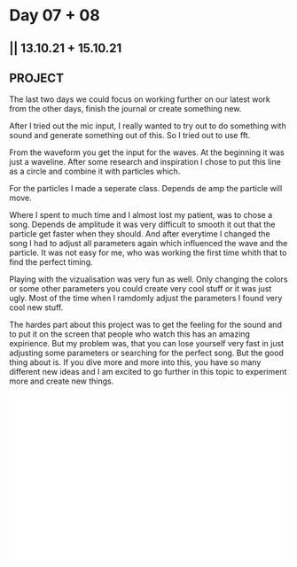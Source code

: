 # Day 07 + 08

## || 13.10.21 + 15.10.21

## PROJECT

The last two days we could focus on working further on our latest work from the other days, finish the journal or create something new.

After I tried out the mic input, I really wanted to try out to do something with sound and generate something out of this. So I tried out to use fft.

From the waveform you get the input for the waves. At the beginning it was just a waveline. After some research and inspiration I chose to put this line as a circle and combine it with particles which.

For the particles I made a seperate class. Depends de amp the particle will move.

Where I spent to much time and I almost lost my patient, was to chose a song. Depends de amplitude it was very difficult to smooth it out that the particle get faster when they should. And after everytime I changed the song I had to adjust all parameters again which influenced the wave and the particle. It was not easy for me, who was working the first time whith that to find the perfect timing.

Playing with the vizualisation was very fun as well. Only changing the colors or some other parameters you could create very cool stuff or it was just ugly. Most of the time when I ramdomly adjust the parameters I found very cool new stuff.

The hardes part about this project was to get the feeling for the sound and to put it on the screen that people who watch this has an amazing expirience. But my problem was, that you can lose yourself very fast in just adjusting some parameters or searching for the perfect song. But the good thing about is. If you dive more and more into this, you have so many different new ideas and I am excited to go further in this topic to experiment more and create new things.

<iframe src="../content/project/01/embed.html" width="100%" height="100" frameborder="no"></iframe>
<iframe src="../content/project/03/embed.html" width="100%" height="100" frameborder="no"></iframe>
<iframe src="../content/project/04/embed.html" width="100%" height="100" frameborder="no"></iframe>
